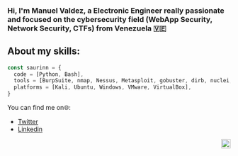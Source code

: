 ### Hi, I'm Manuel Valdez, a Electronic Engineer really passionate and focused on the cybersecurity field (WebApp Security, Network Security, CTFs) from Venezuela 🇻🇪

  

## About my skills:
  

```js
const saurinn = {
  code = [Python, Bash],
  tools = [BurpSuite, nmap, Nessus, Metasploit, gobuster, dirb, nuclei, nikto, mimikatz, etc...],
  platforms = [Kali, Ubuntu, Windows, VMware, VirtualBox],
}
```



You can find me on🌐:
- [Twitter](https://twitter.com/saurinn_)
- [Linkedin](https:/www.linkedin.com/in/mjvaldez)

<a href="https://twitter.com/saurinn_">
  <img align="right" alt="saurinn_ | Twitter" width="21px" src="https://raw.githubusercontent.com/anuraghazra/anuraghazra/master/assets/twitter.svg" />

<!--
**saurinn/saurinn** is a ✨ _special_ ✨ repository because its `README.md` (this file) appears on your GitHub profile.

Here are some ideas to get you started:

- 🔭 I’m currently working on ...
- 🌱 I’m currently learning ...
- 👯 I’m looking to collaborate on ...
- 🤔 I’m looking for help with ...
- 💬 Ask me about ...
- 📫 How to reach me: ...
- 😄 Pronouns: ...
- ⚡ Fun fact: ...

-->
